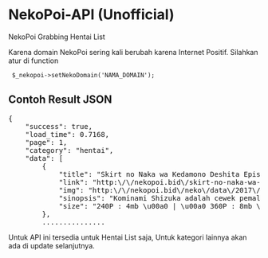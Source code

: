 # NekoPoi-API (Unofficial)

NekoPoi Grabbing Hentai List

Karena domain NekoPoi sering kali berubah karena Internet Positif.
Silahkan atur di function 

<code> $_nekopoi->setNekoDomain('NAMA_DOMAIN');</code>

## Contoh Result JSON

<pre>
{
    "success": true,
    "load_time": 0.7168,
    "page": 1,
    "category": "hentai",
    "data": [
        {
            "title": "Skirt no Naka wa Kedamono Deshita Episode 2 Subtitle Indonesia",
            "link": "http:\/\/nekopoi.bid\/skirt-no-naka-wa-kedamono-deshita-episode-2-subtitle-indonesia\/",
            "img": "http:\/\/nekopoi.bid\/neko\/data\/2017\/07\/vlcsnap-2017-07-10-18h17m43s196-300x170.png",
            "sinopsis": "Kominami Shizuka adalah cewek pemalu baru saja lulus yang mempunyai masalah dalam beradaptasi dengan kehidupan kota. Suatu hari, ia bertemu dengan Kirishima Ryou, salah satu mahasiswa yang mempunyai citra yang sangat cantik. Mereka saling akrab, tapi Shizuka kaget ketika Ryou menggodanya. Shizuka mengira Ryou adalah lesbian, tapi ternyata Ryou adalah cowok yang crossdress menjadi cewek cantik.",
            "size": "240P : 4mb \u00a0 | \u00a0 360P : 8mb \u00a0 | \u00a0 480P : 13mb \u00a0 | \u00a0 720P : 19mb"
        },
        ...............
</pre>

Untuk API ini tersedia untuk Hentai List saja, Untuk kategori lainnya akan ada di update selanjutnya.

